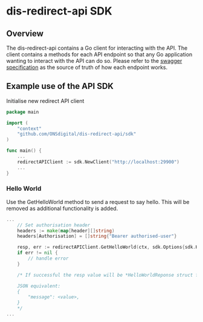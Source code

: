 # dis-redirect-api SDK

## Overview

The dis-redirect-api contains a Go client for interacting with the API. The client contains a methods for each API endpoint
so that any Go application wanting to interact with the API can do so. Please refer to the [swagger specification](../swagger.yaml)
as the source of truth of how each endpoint works.

## Example use of the API SDK

Initialise new redirect API client

```go
package main

import (
    "context"
    "github.com/ONSdigital/dis-redirect-api/sdk"
)

func main() {
    ...
    redirectAPIClient := sdk.NewClient("http://localhost:29900")
    ...
}
```

### Hello World

Use the GetHelloWorld method to send a request to say hello. This will be removed as additional functionality is added.

```go
...
    // Set authorisation header
    headers := make(map[header][]string)
    headers[Authorisation] = []string{"Bearer authorised-user"}

    resp, err := redirectAPIClient.GetHelloWorld(ctx, sdk.Options{sdk.Headers: headers})
    if err != nil {
        // handle error
    }

    /* If successful the resp value will be *HelloWorldReponse struct found in github.com/ONSdigital/dis-redirect-api/api package

    JSON equivalent:
    {
        "message": <value>,
    }
    */
...
```
